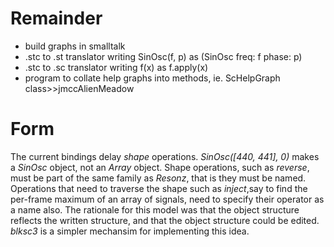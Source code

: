 # Remainder

- build graphs in smalltalk
- .stc to .st translator writing SinOsc(f, p) as (SinOsc freq: f phase: p)
- .stc to .sc translator writing f(x) as f.apply(x)
- program to collate help graphs into methods, ie. ScHelpGraph class>>jmccAlienMeadow

# Form

The current bindings delay _shape_ operations.
_SinOsc([440, 441], 0)_ makes a _SinOsc_ object, not an _Array_ object.
Shape operations, such as _reverse_, must be part of the same family as _Resonz_, that is they must be named.
Operations that need to traverse the shape such as _inject_,say to find the per-frame maximum of an array of signals, need to specify their operator as a name also.
The rationale for this model was that the object structure reflects the written structure, and that the object structure could be edited.
_blksc3_ is a simpler mechansim for implementing this idea.
